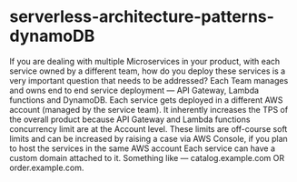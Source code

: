 # serverless-architecture-patterns-dynamoDB
If you are dealing with multiple Microservices in your product, with each service owned by a different team, how do you deploy these services is a very important question that needs to be addressed?
Each Team manages and owns end to end service deployment — API Gateway, Lambda functions and DynamoDB.
Each service gets deployed in a different AWS account (managed by the service team). It inherently increases the TPS of the overall product because API Gateway and Lambda functions concurrency limit are at the Account level. These limits are off-course soft limits and can be increased by raising a case via AWS Console, if you plan to host the services in the same AWS account
Each service can have a custom domain attached to it. Something like — catalog.example.com OR order.example.com.
